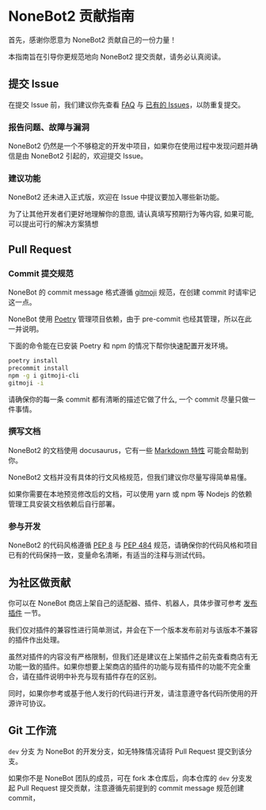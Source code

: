 # NoneBot2 贡献指南

首先，感谢你愿意为 NoneBot2 贡献自己的一份力量！

本指南旨在引导你更规范地向 NoneBot2 提交贡献，请务必认真阅读。

## 提交 Issue

在提交 Issue 前，我们建议你先查看 [FAQ](https://github.com/nonebot/discussions/discussions/13) 与 [已有的 Issues](https://github.com/nonebot/nonebot2/issues)，以防重复提交。

### 报告问题、故障与漏洞

NoneBot2 仍然是一个不够稳定的开发中项目，如果你在使用过程中发现问题并确信是由 NoneBot2 引起的，欢迎提交 Issue。

### 建议功能

NoneBot2 还未进入正式版，欢迎在 Issue 中提议要加入哪些新功能。

为了让其他开发者们更好地理解你的意图, 请认真填写预期行为等内容, 如果可能, 可以提出可行的解决方案猜想

## Pull Request

### Commit 提交规范

NoneBot 的 commit message 格式遵循 [gitmoji](https://gitmoji.dev/) 规范，在创建 commit 时请牢记这一点。

NoneBot 使用 [Poetry](https://python-poetry.org/) 管理项目依赖，由于 pre-commit 也经其管理，所以在此一并说明。

下面的命令能在已安装 Poetry 和 npm 的情况下帮你快速配置开发环境。

```sh
poetry install
precommit install
npm -g i gitmoji-cli
gitmoji -i
```

请确保你的每一条 commit 都有清晰的描述它做了什么, 一个 commit 尽量只做一件事情。

### 撰写文档

NoneBot2 的文档使用 docusaurus，它有一些 [Markdown 特性](https://docusaurus.io/zh-CN/docs/markdown-features) 可能会帮助到你。

NoneBot2 文档并没有具体的行文风格规范，但我们建议你尽量写得简单易懂。

如果你需要在本地预览修改后的文档，可以使用 yarn 或 npm 等 Nodejs 的依赖管理工具安装文档依赖后自行部署。

### 参与开发

NoneBot2 的代码风格遵循 [PEP 8](https://www.python.org/dev/peps/pep-0008/) 与 [PEP 484](https://www.python.org/dev/peps/pep-0484/) 规范，请确保你的代码风格和项目已有的代码保持一致，变量命名清晰，有适当的注释与测试代码。

## 为社区做贡献

你可以在 NoneBot 商店上架自己的适配器、插件、机器人，具体步骤可参考 [发布插件](https://v2.nonebot.dev/docs/next/advanced/publish-plugin) 一节。

我们仅对插件的兼容性进行简单测试，并会在下一个版本发布前对与该版本不兼容的插件作出处理。

虽然对插件的内容没有严格限制，但我们还是建议在上架插件之前先查看商店有无功能一致的插件。如果你想要上架商店的插件的功能与现有插件的功能不完全重合，请在插件说明中补充与现有插件存在的区别。

同时，如果你参考或基于他人发行的代码进行开发，请注意遵守各代码所使用的开源许可协议。

## Git 工作流

`dev` 分支 为 NoneBot 的开发分支，如无特殊情况请将 Pull Request 提交到该分支。

如果你不是 NoneBot 团队的成员，可在 fork 本仓库后，向本仓库的 `dev` 分支发起 Pull Request 提交贡献，注意遵循先前提到的 commit message 规范创建 commit，
